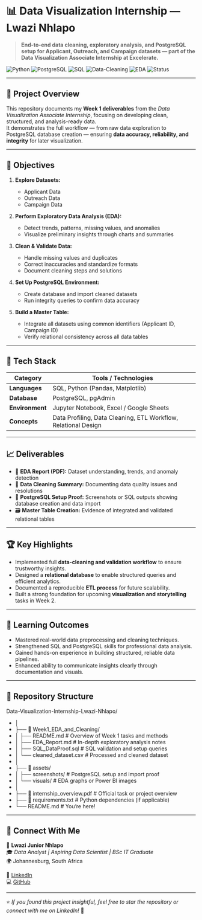 # 📊 Data Visualization Internship — Lwazi Nhlapo

> **End-to-end data cleaning, exploratory analysis, and PostgreSQL setup for Applicant, Outreach, and Campaign datasets — part of the Data Visualization Associate Internship at Excelerate.**

![Python](https://img.shields.io/badge/Python-3.10-blue?logo=python)
![PostgreSQL](https://img.shields.io/badge/PostgreSQL-Database-336791?logo=postgresql)
![SQL](https://img.shields.io/badge/SQL-Queries-orange?logo=sqlite)
![Data-Cleaning](https://img.shields.io/badge/Data_Cleaning-Verified-brightgreen)
![EDA](https://img.shields.io/badge/EDA-Exploratory_Analysis-yellow)
![Status](https://img.shields.io/badge/Status-Week_1_Complete-success)

---

## 🧠 Project Overview

This repository documents my **Week 1 deliverables** from the *Data Visualization Associate Internship*, focusing on developing clean, structured, and analysis-ready data.  
It demonstrates the full workflow — from raw data exploration to PostgreSQL database creation — ensuring **data accuracy, reliability, and integrity** for later visualization.

---

## 🚀 Objectives

1. **Explore Datasets:**  
   - Applicant Data  
   - Outreach Data  
   - Campaign Data  

2. **Perform Exploratory Data Analysis (EDA):**  
   - Detect trends, patterns, missing values, and anomalies  
   - Visualize preliminary insights through charts and summaries  

3. **Clean & Validate Data:**  
   - Handle missing values and duplicates  
   - Correct inaccuracies and standardize formats  
   - Document cleaning steps and solutions  

4. **Set Up PostgreSQL Environment:**  
   - Create database and import cleaned datasets  
   - Run integrity queries to confirm data accuracy  

5. **Build a Master Table:**  
   - Integrate all datasets using common identifiers (Applicant ID, Campaign ID)  
   - Verify relational consistency across all data tables  

---

## 🧰 Tech Stack

| Category | Tools / Technologies |
|-----------|----------------------|
| **Languages** | SQL, Python (Pandas, Matplotlib) |
| **Database** | PostgreSQL, pgAdmin |
| **Environment** | Jupyter Notebook, Excel / Google Sheets |
| **Concepts** | Data Profiling, Data Cleaning, ETL Workflow, Relational Design |

---

## 📈 Deliverables

- 📄 **EDA Report (PDF):** Dataset understanding, trends, and anomaly detection  
- 🧹 **Data Cleaning Summary:** Documenting data quality issues and resolutions  
- 🧩 **PostgreSQL Setup Proof:** Screenshots or SQL outputs showing database creation and data import  
- 🗃️ **Master Table Creation:** Evidence of integrated and validated relational tables  

---

## 🏆 Key Highlights

- Implemented full **data-cleaning and validation workflow** to ensure trustworthy insights.  
- Designed a **relational database** to enable structured queries and efficient analytics.  
- Documented a reproducible **ETL process** for future scalability.  
- Built a strong foundation for upcoming **visualization and storytelling** tasks in Week 2.  

---

## 🎯 Learning Outcomes

- Mastered real-world data preprocessing and cleaning techniques.  
- Strengthened SQL and PostgreSQL skills for professional data analysis.  
- Gained hands-on experience in building structured, reliable data pipelines.  
- Enhanced ability to communicate insights clearly through documentation and visuals.  

---

## 📂 Repository Structure

Data-Visualization-Internship-Lwazi-Nhlapo/
- │
- ├── 📁 Week1_EDA_and_Cleaning/
- │ ├── README.md # Overview of Week 1 tasks and methods
- │ ├── EDA_Report.md # In-depth exploratory analysis notes
- │ ├── SQL_DataProof.sql # SQL validation and setup queries
- │ └── cleaned_dataset.csv # Processed and cleaned dataset
- │
- ├── 📁 assets/
- │ ├── screenshots/ # PostgreSQL setup and import proof
- │ └── visuals/ # EDA graphs or Power BI images
- │
- ├── 📄 internship_overview.pdf # Official task or project overview
- ├── 📘 requirements.txt # Python dependencies (if applicable)
- └── README.md # You’re here!


---

## 💬 Connect With Me

👤 **Lwazi Junior Nhlapo**  
🎓 *Data Analyst | Aspiring Data Scientist | BSc IT Graduate*  
🌍 Johannesburg, South Africa  

🔗 [LinkedIn](https://www.linkedin.com/in/lwazi-junior-nhlapo)  
💻 [GitHub](https://github.com/lwazijuniornhlapo)

---

⭐ *If you found this project insightful, feel free to star the repository or connect with me on LinkedIn!* 🌟

